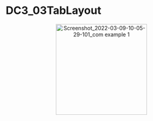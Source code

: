 # DC3_03TabLayout

<p align="center">
<img width="240" alt="Screenshot_2022-03-09-10-05-29-101_com example 1" src="https://user-images.githubusercontent.com/32328761/168951786-435b00ae-af43-40d2-bfc6-0d28b55b1eb9.jpg">
